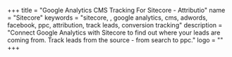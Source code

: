 +++
title = "Google Analytics CMS Tracking For Sitecore - Attributio"
name = "Sitecore"
keywords = "sitecore, , google analytics, cms, adwords, facebook, ppc, attribution, track leads, conversion tracking"
description = "Connect Google Analytics with Sitecore to find out where your leads are coming from. Track leads from the source - from search to ppc."
logo = ""
+++
